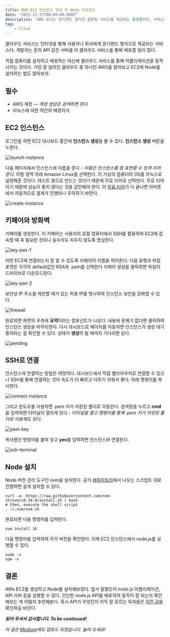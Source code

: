 ```yaml
---
title: AWS EC2 인스턴스 생성 후 Node 다운로드
date: "2022-12-27T00:00:00.000Z"
description: "AWS EC2는 온디맨드 형식의 컴퓨팅 서비스를 제공하는 플랫폼이다. 리눅스 인스턴스를 생성해보고 Node까지 설치하는 가이드입니다."
tag: 
    - Cloud
---
```


클라우드 서비스는 인터넷을 통해 사용자나 회사에게 온디맨드 형식으로 제공되는 서비스다. 개발자는 흔히 API 같은 서버를 이 클라우드 서비스를 통해 배포할 일이 많다.

직접 컴퓨터를 설치하고 배포하는 대신에 클라우드 서비스를 통해 어플리케이션을 동작시키는 것이다. 가장 잘 알려진 클라우드 중 하나인 AWS를 알아보고 EC2에 Node를 설치하는 법도 알아보자.

## 필수
- AWS 계정 — _계정 생성은 검색하면 된다_
- 리눅스에 대한 약간의 배경지식

## EC2 인스턴스
로그인을 하면 EC2 대시보드 중간에 **인스턴스 생성**을 볼 수 있다. **인스턴스 생성** 버튼을 누른다.

![launch-instance](../imgs/4/launch-instance.png)

다음 페이지에서 인스턴스에 이름을 준다 - _이름은 인스턴스를 잘 표현할 수 있게 지어준다_. 이름 영역 아래 Amazon Linux를 선택한다. 이 가상의 컴퓨터의 OS를 리눅스로 설정해준 것이다. 테스트 용으로 만드는 것이기 때문에 무료 티어로 선택한다. 무료 티어이기 때문에 성능이 좋지 않다는 것을 감안해야 한다. 이 [무료 티어](https://aws.amazon.com/ec2/pricing/?loc=ft#Free_tier)가 다 끝나면 아마존에서 자동적으로 결제가 진행되니 주의하기 바란다.

![create-instance](../imgs/4/create-instance.png)

## 키페어와 방화벽
키페어를 생성한다. 이 키페어는 사용자의 로컬 컴퓨터에서 SSH를 활용하여 EC2에 접속할 때 꼭 필요한 것이니 실수라도 지우지 않도록 명심한다.

![key-pair-1](../imgs/4/key-pair-1.png)

어떤 EC2에 연결되는지 잘 알 수 있도록 키페어의 이름을 적어준다. 다음 유형과 파일 포맷은 각각의 default값인 RSA와 .pem를 선택한다 키페어 생성을 클릭하면 파일이 드라이브로 다운로드된다.

![key-pair-2](../imgs/4/key-pair-2.png)

보안상 IP 주소를 제한할 때가 있는 허용 IP를 명시하여 인스턴스 보안을 강화할 수 있다.

![firewall](../imgs/4/firewall.png)

완료되면 화면의 우측에 **요약**이라는 컴포넌트가 나온다. 내용에 문제가 없다면 클릭하여 인스턴스 생성을 마무리한다. 다시 대시보드로 페이지를 이동하면 인스턴스가 생성 대기중이라는 걸 확인할 수 있다. 상태가 **생성**이 될 때까지 기다리면 된다.

![pending](../imgs/4/pending.png)

## SSH로 연결
인스턴스에 연결하는 방법은 여럿이다. 대시보드에서 직접 웹브라우저로 연결할 수 있으나 SSH를 통해 연결하는 것이 속도가 더 빠르고 다루기 쉬워서 좋다. 아래 명령어를 복사한다.

![connect-instance](../imgs/4/create-instance.png)

그리고 윈도우를 사용하면 .pem 키가 저장된 폴더로 이동한다. 검색창을 누르고 **cmd**를 입력하면 터미널이 열리게 된다 - _터미널을 열고 명령어를 통해 .pem 키가 저장된 폴더로 이동해도 된다_. 

![pem-key](../imgs/4/pem-key.png)

복사했던 명령어를 붙여 넣고 **yes**를 입력하면 인스턴스와 연결된다.

![ssh-terminal](../imgs/4/ssh-terminal.png)

## Node 설치
Node 버전 관리 도구인 nvm을 설치한다. 공식 [레파지토리](https://github.com/nvm-sh/nvm)에서 나오는 스크립트 대로 진행하면 쉽게 설치할 수 있다.

```
curl -o- https://raw.githubusercontent.com/nvm-sh/nvm/v0.34.0/install.sh | bash
# then, execute the shell script
. ~/.nvm/nvm.sh
```

완료되면 다음 명령어를 입력한다.

```
nvm install 16
```

다음 명령어를 입력하여 각각 버전을 확인한다. 이제 EC2 인스턴스에서 node.js를 실행할 수 있다.

```
node -v
npm -v
```

## 결론
AWs EC2를 생성하고 Node를 설치해보았다. 앞서 말했듯이 node.js 어플리케이션, API 서버 등을 실행할 수 있다. 간단한 node.js API를 배포하여 동작이 잘 되는지 확인해보는 게 어떨지 추천해본다. 혹시 API가 무엇인지 아직 잘 모르는 독자들은 [이전 글](https://shkim04.github.io/express-mongodb-typescript로-restapi-개발하기/)을 확인하길 바란다.

_**읽어 주셔서 감사합니다. To be continued!**_

_이 글은 [Medium](https://medium.com/@shkim04/server-how-to-set-up-aws-ec2-6986f659de60)에도 업로드 되었습니다._
_놀러 오세요!_
